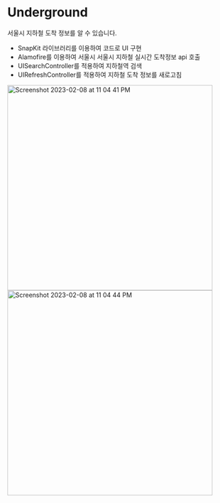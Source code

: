# Underground
서울시 지하철 도착 정보를 알 수 있습니다.

- SnapKit 라이브러리를 이용하여 코드로 UI 구현
- Alamofire를 이용하여 서울시 서울시 지하철 실시간 도착정보 api 호출
- UISearchController를 적용하여 지하철역 검색
- UIRefreshController를 적용하여 지하철 도착 정보를 새로고침

<img width="462" alt="Screenshot 2023-02-08 at 11 04 41 PM" src="https://user-images.githubusercontent.com/86116904/217554283-e3d41d13-8473-41ab-93ec-ac0338515234.png"> <img width="462" alt="Screenshot 2023-02-08 at 11 04 44 PM" src="https://user-images.githubusercontent.com/86116904/217554403-6428f8f6-d5b7-4b2e-9f63-c41bbd38dc14.png">

